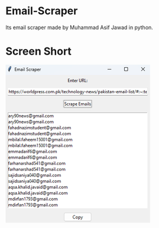 # Email-Scraper
Its email scraper made by Muhammad Asif Jawad in python.
# Screen Short
![Email-Scraper](https://github.com/MuhammadAsifJawad/Email-Scraper/blob/main/Screen%20Short.png)
